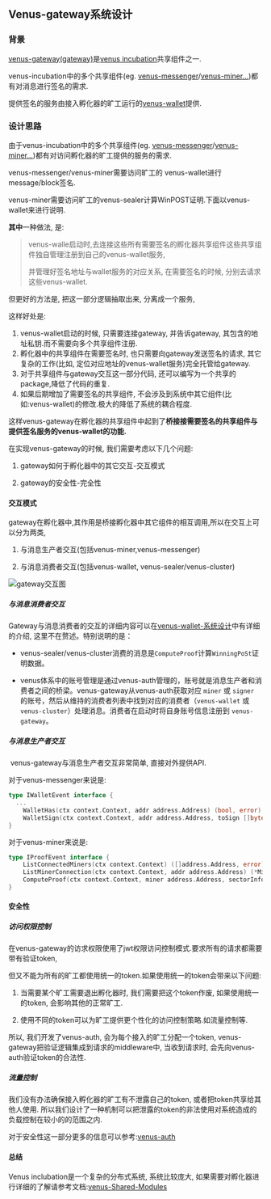 ## Venus-gateway系统设计

### 背景

[venus-gateway(gateway)](https://github.com/ipfs-force-community/venus-gateway)是[venus incubation](https://filecoinfoundation.medium.com/introducing-the-filecoin-storage-provider-incubation-center-ea8743e18e)共享组件之一.

venus-incubation中的多个共享组件(eg. [venus-messenger](https://github.com/filecoin-project/venus-messager)/[venus-miner...](https://github.com/filecoin-project/venus-miner))都有对消息进行签名的需求.

提供签名的服务由接入孵化器的旷工运行的[venus-wallet](https://github.com/filecoin-project/venus-wallet)提供.

### 设计思路

由于venus-incubation中的多个共享组件(eg. [venus-messenger](https://github.com/filecoin-project/venus-messager)/[venus-miner...](https://github.com/filecoin-project/venus-miner))都有对访问孵化器的旷工提供的服务的需求.

venus-messenger/venus-miner需要访问旷工的 venus-wallet进行message/block签名.

venus-miner需要访问旷工的venus-sealer计算WinPOST证明.下面以venus-wallet来进行说明.

**其中**一种做法, 是:

> venus-walle启动时,去连接这些所有需要签名的孵化器共享组件这些共享组件独自管理注册到自己的venus-wallet服务, 
>
> 并管理好签名地址与wallet服务的对应关系, 在需要签名的时候, 分别去请求这些venus-wallet.

但更好的方法是, 把这一部分逻辑抽取出来, 分离成一个服务,

这样好处是:

1. venus-wallet启动的时候, 只需要连接gateway, 并告诉gateway, 其包含的地址私钥.而不需要向多个共享组件注册.
2. 孵化器中的共享组件在需要签名时, 也只需要向gateway发送签名的请求, 其它复杂的工作(比如, 定位对应地址的venus-wallet服务)完全托管给gateway.
4. 对于共享组件与gateway交互这一部分代码, 还可以编写为一个共享的package,降低了代码的重复.
4. 如果后期增加了需要签名的共享组件, 不会涉及到系统中其它组件(比如:venus-wallet)的修改.极大的降低了系统的耦合程度.

这样venus-gateway在孵化器的共享组件中起到了**桥接接需要签名的共享组件与提供签名服务的venus-wallet的功能.**

在实现venus-gateway的时候, 我们需要考虑以下几个问题:

1. gateway如何于孵化器中的其它交互-交互模式

2. gateway的安全性-完全性


#### 交互模式

gateway在孵化器中,其作用是桥接孵化器中其它组件的相互调用,所以在交互上可以分为两类, 

1. 与消息生产者交互(包括venus-miner,venus-messenger)

2. 与消息消费者交互(包括venus-wallet, venus-sealer/venus-cluster)

   

![gateway交互图](https://raw.githubusercontent.com/filecoin-project/venus-docs/master/docs/.vuepress/public/venus-gateway-system-design.png)



##### 与消息消费者交互

​Gateway与消息消费者的交互的详细内容可以在[venus-wallet-系统设计](https://github.com/filecoin-project/venus-docs/blob/master/docs/zh/advanced/venus-wallet-architecture.md)中有详细的介绍, 这里不在赘述。特别说明的是：

- venus-sealer/venus-cluster消费的消息是`ComputeProof`计算`WinningPoSt`证明数据。

- venus体系中的账号管理是通过venus-auth管理的，账号就是消息生产者和消费者之间的桥梁。venus-gateway从venus-auth获取对应 `miner` 或 `signer` 的账号，然后从维持的消费者列表中找到对应的消费者（`venus-wallet` 或 `venus-cluster`）处理消息。消费者在启动时将自身账号信息注册到 `venus-gateway`。



##### 与消息生产者交互

​	venus-gateway与消息生产者交互非常简单, 直接对外提供API.

对于venus-messenger来说是:

```go
type IWalletEvent interface {
  ...
	WalletHas(ctx context.Context, addr address.Address) (bool, error)
	WalletSign(ctx context.Context, addr address.Address, toSign []byte, meta wallet.MsgMeta) (*crypto.Signature, error)
}
```

对于venus-miner来说是:

```go
type IProofEvent interface {
	ListConnectedMiners(ctx context.Context) ([]address.Address, error)
	ListMinerConnection(ctx context.Context, addr address.Address) (*MinerState, error)
	ComputeProof(ctx context.Context, miner address.Address, sectorInfos []proof5.SectorInfo, rand abi.PoStRandomness) ([]proof5.PoStProof, error)
}
```

#### 安全性

##### 访问权限控制
在venus-gateway的访求权限使用了jwt权限访问控制模式.要求所有的请求都需要带有验证token,

但又不能为所有的旷工都使用统一的token.如果使用统一的token会带来以下问题:

1. 当需要某个旷工需要退出孵化器时, 我们需要把这个token作废, 如果使用统一的token, 会影响其他的正常旷工.

2. 使用不同的token可以为旷工提供更个性化的访问控制策略.如流量控制等.

所以, 我们开发了venus-auth, 会为每个接入的旷工分配一个token, venus-gateway把验证逻辑集成到请求的middleware中, 当收到请求时, 会先向venus-auth验证token的合法性.

##### 流量控制

我们没有办法确保接入孵化器的旷工有不泄露自己的token, 或者把token共享给其他人使用.
所以我们设计了一种机制可以把泄露的token的非法使用对系统造成的负载控制在较小的的范围之内.

对于安全性这一部分更多的信息可以参考:[venus-auth]()


#### 总结

Venus inclubation是一个复杂的分布式系统, 系统比较庞大, 如果需要对孵化器进行详细的了解请参考文档:[venus-Shared-Modules](https://github.com/filecoin-project/venus-docs/blob/master/docs/guide/Using-venus-Shared-Modules.md)
